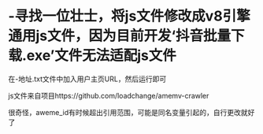 # -寻找一位壮士，将js文件修改成v8引擎通用js文件，因为目前开发‘抖音批量下载.exe’文件无法适配js文件
在-地址.txt文件中加入用户主页URL，然后运行即可


js文件来自项目https://github.com/loadchange/amemv-crawler

很奇怪，aweme_id有时候超出引用范围，可能是同名变量引起的，自行更改就好了
